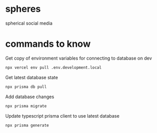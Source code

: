 # spheres
spherical social media

# commands to know
Get copy of environment variables for connecting to database on dev
```bash
npx vercel env pull .env.development.local
```
Get latest database state
```bash
npx prisma db pull
```
Add database changes
```bash
npx prisma migrate
```
Update typescript prisma client to use latest database
```bash
npx prisma generate
```